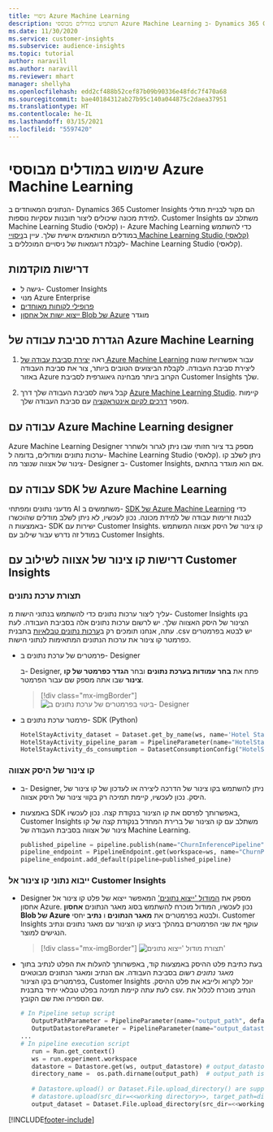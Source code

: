 ```yaml
---
title: ניסויי Azure Machine Learning
description: השתמש במודלים מבוססי Azure Machine Learning ב- Dynamics 365 Customer Insights.
ms.date: 11/30/2020
ms.service: customer-insights
ms.subservice: audience-insights
ms.topic: tutorial
author: naravill
ms.author: naravill
ms.reviewer: mhart
manager: shellyha
ms.openlocfilehash: edd2cf488b52cef87b09b90336e48fdc7f470a68
ms.sourcegitcommit: bae40184312ab27b95c140a044875c2daea37951
ms.translationtype: HT
ms.contentlocale: he-IL
ms.lasthandoff: 03/15/2021
ms.locfileid: "5597420"
---
```

# <a name="use-azure-machine-learning-based-models"></a>שימוש במודלים מבוססי Azure Machine Learning

הנתונים המאוחדים ב- Dynamics 365 Customer Insights הם מקור לבניית מודלי למידת מכונה שיכולים ליצור תובנות עסקיות נוספות. Customer Insights משתלב עם Machine Learning Studio (קלאסי) ו- Azure Maching Learning כדי להשתמש במודלים המותאמים אישית שלך. עיין ב[ניסויי Machine Learning Studio (קלאסי)](machine-learning-studio-experiments.md) לקבלת דוגמאות של ניסויים המוכללים ב- Machine Learning Studio (קלאסי). 

## <a name="prerequisites"></a>דרישות מוקדמות

- גישה ל- Customer Insights
- מנוי Azure Enterprise
- [פרופילי לקוחות מאוחדים](data-unification.md)
- [ייצוא ישות אל אחסון Blob של Azure](export-azure-blob-storage.md) מוגדר

## <a name="set-up-azure-machine-learning-workspace"></a>הגדרת סביבת עבודה של Azure Machine Learning

1. ראה [יצירת סביבת עבודה של Azure Machine Learning](/azure/machine-learning/concept-workspace#-create-a-workspace) עבור אפשרויות שונות ליצירת סביבת העבודה. לקבלת הביצועים הטובים ביותר, צור את סביבת העבודה באזור Azure הקרוב ביותר מבחינה גיאוגרפית לסביבת Customer Insights שלך.

1. קבל גישה לסביבת העבודה שלך דרך [Azure Machine Learning Studio](https://ml.azure.com/). קיימות מספר [דרכים לקיום אינטראקציה](/azure/machine-learning/concept-workspace#tools-for-workspace-interaction) עם סביבת העבודה שלך.

## <a name="work-with-azure-machine-learning-designer"></a>עבודה עם Azure Machine Learning designer

Azure Machine Learning Designer מספק בד ציור חזותי שבו ניתן לגרור ולשחרר ערכות נתונים ומודולים, בדומה ל- Machine Learning Studio (קלאסי). ניתן לשלב קו צינור של אצווה שנוצר מה- Designer ב- Customer Insights, אם הוא מוגדר בהתאם. 
   
## <a name="working-with-azure-machine-learning-sdk"></a>עבודה עם SDK של Azure Machine Learning

מדעני נתונים ומפתחי AI משתמשים ב- [SDK של Azure Machine Learning](/python/api/overview/azure/ml/?preserve-view=true&view=azure-ml-py) כדי לבנות זרימות עבודה של למידת מכונה. נכון לעכשיו, לא ניתן לשלב מודלים שהוכשרו באמצעות ה- SDK ישירות עם Customer Insights. קו צינור של היסק אצווה המשתמש במודל זה נדרש עבור שילוב עם Customer Insights.

## <a name="batch-pipeline-requirements-to-integrate-with-customer-insights"></a>דרישות קו צינור של אצווה לשילוב עם Customer Insights

### <a name="dataset-configuration"></a>תצורת ערכת נתונים

עליך ליצור ערכות נתונים כדי להשתמש בנתוני הישות מ- Customer Insights בקו הצינור של היסק האצווה שלך. יש לרשום ערכות נתונים אלה בסביבת העבודה. לעת עתה, אנחנו תומכים רק ב[ערכות נתונים טבלאיות](/azure/machine-learning/how-to-create-register-datasets#tabulardataset) בתבנית ‎.csv יש לבטא בפרמטרים כפרמטר קו צינור את ערכות הנתונים המתאימות לנתוני הישות.
   
* פרמטרים של ערכת נתונים ב- Designer
   
     ב- Designer, פתח את **בחר עמודות בערכת נתונים** ובחר **הגדר כפרמטר של קו צינור** שבו אתה מספק שם עבור הפרמטר.

     > [!div class="mx-imgBorder"]
     > ![ביטוי בפרמטרים של ערכת נתונים ב- Designer](media/intelligence-designer-dataset-parameters.png "ביטוי בפרמטרים של ערכת נתונים ב- Designer")
   
* פרמטר ערכת נתונים ב- SDK‏ (Python)
   
   ```python
   HotelStayActivity_dataset = Dataset.get_by_name(ws, name='Hotel Stay Activity Data')
   HotelStayActivity_pipeline_param = PipelineParameter(name="HotelStayActivity_pipeline_param", default_value=HotelStayActivity_dataset)
   HotelStayActivity_ds_consumption = DatasetConsumptionConfig("HotelStayActivity_dataset", HotelStayActivity_pipeline_param)
   ```

### <a name="batch-inference-pipeline"></a>קו צינור של היסק אצווה
  
* ב- Designer, ניתן להשתמש בקו צינור של הדרכה ליצירה או לעדכון של קו צינור של היסק. נכון לעכשיו, קיימת תמיכה רק בקווי צינור של היסק אצווה.

* באמצעות SDK באפשרותך לפרסם את קו הצינור בנקודת קצה. נכון לעכשיו, Customer Insights משתלב עם קו הצינור של ברירת המחדל בנקודת קצה של קו צינור של אצווה בסביבת העבודה של Machine Learning.
   
   ```python
   published_pipeline = pipeline.publish(name="ChurnInferencePipeline", description="Published Churn Inference pipeline")
   pipeline_endpoint = PipelineEndpoint.get(workspace=ws, name="ChurnPipelineEndpoint") 
   pipeline_endpoint.add_default(pipeline=published_pipeline)
   ```

### <a name="import-pipeline-data-into-customer-insights"></a>ייבוא נתוני קו צינור אל Customer Insights

* Designer מספק את [המודול 'ייצוא נתונים'](/azure/machine-learning/algorithm-module-reference/export-data) המאפשר ייצוא של פלט קו צינור אל אחסון Azure. נכון לעכשיו, המודול מוכרח להשתמש בסוג מאגר הנתונים **אחסון Blob של Azure** ולבטא בפרמטרים את **מאגר הנתונים** ו **נתיב** יחסי. Customer Insights עוקף את שני הפרמטרים במהלך ביצוע קו הצינור עם מאגר נתונים ונתיב הנגישים למוצר.
   > [!div class="mx-imgBorder"]
   > ![תצורת מודול 'ייצוא נתונים'](media/intelligence-designer-importdata.png "תצורת מודול 'ייצוא נתונים'")
   
* בעת כתיבת פלט ההיסק באמצעות קוד, באפשרותך להעלות את הפלט לנתיב בתוך *מאגר נתונים רשום* בסביבת העבודה. אם הנתיב ומאגר הנתונים מבוטאים בפרמטרים בקו הצינור, Customer Insights יוכל לקרוא ולייבא את פלט ההיסק. לעת עתה קיימת תמיכה בפלט טבלאי יחיד בתבנית csv. הנתיב מוכרח לכלול את שם הספריה ואת שם הקובץ.

   ```python
   # In Pipeline setup script
      OutputPathParameter = PipelineParameter(name="output_path", default_value="HotelChurnOutput/HotelChurnOutput.csv")
      OutputDatastoreParameter = PipelineParameter(name="output_datastore", default_value="workspaceblobstore")
   ...
   # In pipeline execution script
      run = Run.get_context()
      ws = run.experiment.workspace
      datastore = Datastore.get(ws, output_datastore) # output_datastore is parameterized
      directory_name =  os.path.dirname(output_path)  # output_path is parameterized.
      
      # Datastore.upload() or Dataset.File.upload_directory() are supported methods to uplaod the data
      # datastore.upload(src_dir=<<working directory>>, target_path=directory_name, overwrite=False, show_progress=True)
      output_dataset = Dataset.File.upload_directory(src_dir=<<working directory>>, target = (datastore, directory_name)) # Remove trailing "/" from directory_name
   ```


[!INCLUDE[footer-include](../includes/footer-banner.md)]